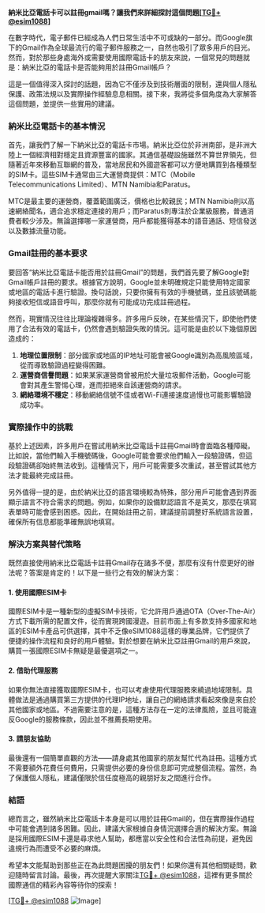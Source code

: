 **納米比亞電話卡可以註冊gmail嗎？讓我們來詳細探討這個問題[[TG💪+ @esim1088](https://t.me/s/esim1088)]**

在數字時代，電子郵件已經成為人們日常生活中不可或缺的一部分。而Google旗下的Gmail作為全球最流行的電子郵件服務之一，自然也吸引了眾多用戶的目光。然而，對於那些身處海外或需要使用國際電話卡的朋友來說，一個常見的問題就是：納米比亞的電話卡是否能夠用於註冊Gmail帳戶？

這是一個值得深入探討的話題，因為它不僅涉及到技術層面的限制，還與個人隱私保護、政策法規以及實際操作經驗息息相關。接下來，我將從多個角度為大家解答這個問題，並提供一些實用的建議。

### 納米比亞電話卡的基本情況

首先，讓我們了解一下納米比亞的電話卡市場。納米比亞位於非洲南部，是非洲大陸上一個經濟相對穩定且資源豐富的國家。其通信基礎設施雖然不算世界領先，但隨著近年來移動互聯網的普及，當地居民和外國遊客都可以方便地購買到各種類型的SIM卡。這些SIM卡通常由三大運營商提供：MTC（Mobile Telecommunications Limited）、MTN Namibia和Paratus。

MTC是最主要的運營商，覆蓋範圍廣泛，價格也比較親民；MTN Namibia則以高速網絡聞名，適合追求穩定連接的用戶；而Paratus則專注於企業級服務，普通消費者較少涉及。無論選擇哪一家運營商，用戶都能獲得基本的語音通話、短信發送以及數據流量功能。

### Gmail註冊的基本要求

要回答“納米比亞電話卡能否用於註冊Gmail”的問題，我們首先要了解Google對Gmail帳戶註冊的要求。根據官方說明，Google並未明確規定只能使用特定國家或地區的電話卡進行驗證。換句話說，只要你擁有有效的手機號碼，並且該號碼能夠接收短信或語音呼叫，那麼你就有可能成功完成註冊過程。

然而，現實情況往往比理論複雜得多。許多用戶反映，在某些情況下，即使他們使用了合法有效的電話卡，仍然會遇到驗證失敗的情況。這可能是由於以下幾個原因造成的：

1. **地理位置限制**：部分國家或地區的IP地址可能會被Google識別為高風險區域，從而導致驗證過程變得困難。
2. **運營商信譽問題**：如果某家運營商曾被用於大量垃圾郵件活動，Google可能會對其產生警惕心理，進而拒絕來自該運營商的請求。
3. **網絡環境不穩定**：移動網絡信號不佳或者Wi-Fi連接速度過慢也可能影響驗證成功率。

### 實際操作中的挑戰

基於上述因素，許多用戶在嘗試用納米比亞電話卡註冊Gmail時會面臨各種障礙。比如說，當他們輸入手機號碼後，Google可能會要求他們輸入一段驗證碼，但這段驗證碼卻始終無法收到。這種情況下，用戶可能需要多次重試，甚至嘗試其他方法才能最終完成註冊。

另外值得一提的是，由於納米比亞的語言環境較為特殊，部分用戶可能會遇到界面顯示語言不符合需求的問題。例如，如果你的設備默認語言不是英文，那麼在填寫表單時可能會感到困惑。因此，在開始註冊之前，建議提前調整好系統語言設置，確保所有信息都能準確無誤地填寫。

### 解決方案與替代策略

既然直接使用納米比亞電話卡註冊Gmail存在諸多不便，那麼有沒有什麼更好的辦法呢？答案是肯定的！以下是一些行之有效的解決方案：

#### 1. 使用國際ESIM卡
國際ESIM卡是一種新型的虛擬SIM卡技術，它允許用戶通過OTA（Over-The-Air）方式下載所需的配置文件，從而實現跨國漫遊。目前市面上有多款支持多國家和地區的ESIM卡產品可供選擇，其中不乏像eSIM1088這樣的專業品牌，它們提供了便捷的操作流程和良好的用戶體驗。對於想要在納米比亞註冊Gmail的用戶來說，購買一張國際ESIM卡無疑是最優選項之一。

#### 2. 借助代理服務
如果你無法直接獲取國際ESIM卡，也可以考慮使用代理服務來繞過地域限制。具體做法是通過購買第三方提供的代理IP地址，讓自己的網絡請求看起來像是來自於其他國家或地區。不過需要注意的是，這種方法存在一定的法律風險，並且可能違反Google的服務條款，因此並不推薦長期使用。

#### 3. 請朋友協助
最後還有一個簡單直觀的方法——請身處其他國家的朋友幫忙代為註冊。這種方式不需要額外花費任何費用，只需提供必要的身份信息即可完成整個流程。當然，為了保護個人隱私，建議僅限於信任度極高的親朋好友之間進行合作。

### 結語

總而言之，雖然納米比亞電話卡本身是可以用於註冊Gmail的，但在實際操作過程中可能會遇到諸多困難。因此，建議大家根據自身情況選擇合適的解決方案。無論是採用國際ESIM卡還是尋求他人幫助，都應當以安全性和合法性為前提，避免因違規行為而遭受不必要的麻煩。

希望本文能幫助到那些正在為此問題困擾的朋友們！如果你還有其他相關疑問，歡迎隨時留言討論。最後，再次提醒大家關注[TG💪+ @esim1088](https://t.me/s/esim1088)，這裡有更多關於國際通信的精彩內容等待你的探索！

[[TG💪+ @esim1088](https://t.me/s/esim1088) ![Image](https://i.postimg.cc/4NQfJmqS/Snipaste-2025-05-13-00-14-12.png)]